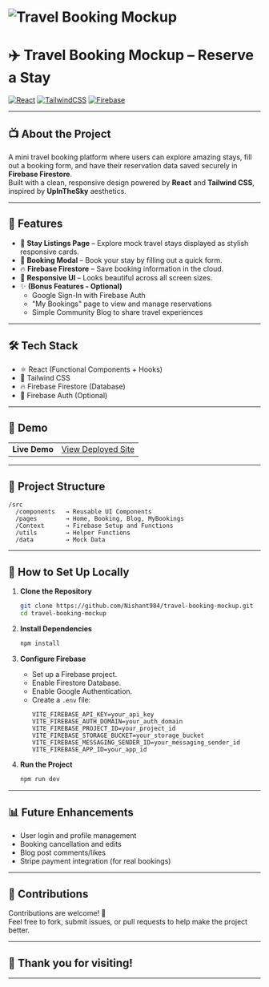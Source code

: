 # ![Travel Booking Mockup](https://images.unsplash.com/photo-1507525428034-b723cf961d3e?crop=entropy&cs=tinysrgb&fit=crop&h=300&w=1200)

# ✈️ Travel Booking Mockup – Reserve a Stay

[![React](https://img.shields.io/badge/React-18.2.0-61DAFB?style=for-the-badge&logo=react&logoColor=black)](https://react.dev/)
[![TailwindCSS](https://img.shields.io/badge/TailwindCSS-3.4.0-38BDF8?style=for-the-badge&logo=tailwindcss&logoColor=white)](https://tailwindcss.com/)
[![Firebase](https://img.shields.io/badge/Firebase-9.6.1-FFCA28?style=for-the-badge&logo=firebase&logoColor=black)](https://firebase.google.com/)

---

## 📺 About the Project

A mini travel booking platform where users can explore amazing stays, fill out a booking form, and have their reservation data saved securely in **Firebase Firestore**.  
Built with a clean, responsive design powered by **React** and **Tailwind CSS**, inspired by **UpInTheSky** aesthetics.

---

## 🚀 Features

- 📍 **Stay Listings Page** – Explore mock travel stays displayed as stylish responsive cards.
- 📝 **Booking Modal** – Book your stay by filling out a quick form.
- 🔥 **Firebase Firestore** – Save booking information in the cloud.
- 📱 **Responsive UI** – Looks beautiful across all screen sizes.
- ✨ **(Bonus Features - Optional)**  
  - Google Sign-In with Firebase Auth  
  - "My Bookings" page to view and manage reservations  
  - Simple Community Blog to share travel experiences

---

## 🛠 Tech Stack

- ⚛️ React (Functional Components + Hooks)
- 🎨 Tailwind CSS
- 🔥 Firebase Firestore (Database)
- 🔐 Firebase Auth (Optional)

---

## 📸 Demo

|  |  |
|:-|:-|
| **Live Demo** | [View Deployed Site](https://travel-booking-mockup.vercel.app/) |

---

## 📂 Project Structure

```
/src
  /components   → Reusable UI Components
  /pages        → Home, Booking, Blog, MyBookings
  /Context      → Firebase Setup and Functions
  /utils        → Helper Functions
  /data         → Mock Data
```

---

## 📜 How to Set Up Locally

1. **Clone the Repository**
   ```bash
   git clone https://github.com/Nishant984/travel-booking-mockup.git
   cd travel-booking-mockup
   ```

2. **Install Dependencies**
   ```bash
   npm install
   ```

3. **Configure Firebase**
   - Set up a Firebase project.
   - Enable Firestore Database.
   - Enable Google Authentication.
   - Create a `.env` file:
     ```env
     VITE_FIREBASE_API_KEY=your_api_key
     VITE_FIREBASE_AUTH_DOMAIN=your_auth_domain
     VITE_FIREBASE_PROJECT_ID=your_project_id
     VITE_FIREBASE_STORAGE_BUCKET=your_storage_bucket
     VITE_FIREBASE_MESSAGING_SENDER_ID=your_messaging_sender_id
     VITE_FIREBASE_APP_ID=your_app_id
     ```

4. **Run the Project**
   ```bash
   npm run dev
   ```

---

## 📊 Future Enhancements

- User login and profile management
- Booking cancellation and edits
- Blog post comments/likes
- Stripe payment integration (for real bookings)

---


## 🤝 Contributions

Contributions are welcome! 🌟  
Feel free to fork, submit issues, or pull requests to help make the project better.

---

## 🌟 Thank you for visiting!

---
